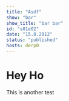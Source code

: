 ```yaml
---
title: "Asdf"
show: "bar"
show_title: "bar bar"
id: "s01e02"
date: "15.8.2012"
status: "published"
hosts: derp0
---
```

# Hey Ho

This is another test
